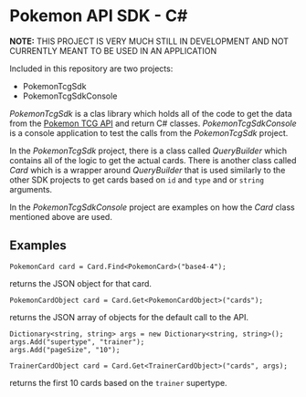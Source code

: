 # Pokemon API SDK - C#

__NOTE:__ THIS PROJECT IS VERY MUCH STILL IN DEVELOPMENT AND NOT CURRENTLY MEANT TO BE USED IN AN APPLICATION

Included in this repository are two projects:

* PokemonTcgSdk
* PokemonTcgSdkConsole

_PokemonTcgSdk_ is a clas library which holds all of the code to get the data from the [Pokemon TCG API](https://pokemontcg.io/) and return C# classes.
_PokemonTcgSdkConsole_ is a console application to test the calls from the _PokemonTcgSdk_ project.

In the _PokemonTcgSdk_ project, there is a class called _QueryBuilder_ which contains all of the logic to get the actual cards. There is another class called _Card_ which is a wrapper around _QueryBuilder_ that is used similarly to the other SDK projects to get cards based on `id` and `type` and or `string` arguments.

In the _PokemonTcgSdkConsole_ project are examples on how the _Card_ class mentioned above are used.

## Examples

```
PokemonCard card = Card.Find<PokemonCard>("base4-4");
```
returns the JSON object for that card.

```
PokemonCardObject card = Card.Get<PokemonCardObject>("cards");
```
returns the JSON array of objects for the default call to the API.

```
Dictionary<string, string> args = new Dictionary<string, string>();
args.Add("supertype", "trainer");
args.Add("pageSize", "10");

TrainerCardObject card = Card.Get<TrainerCardObject>("cards", args);
```
returns the first 10 cards based on the `trainer` supertype.